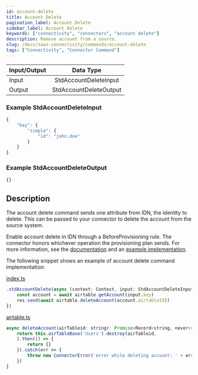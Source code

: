 ```yaml
---
id: account-delete
title: Account Delete
pagination_label: Account Delete
sidebar_label: Account Delete
keywords: ["connectivity", "connectors", "account delete"]
description: Remove account from a source.
slug: /docs/saas-connectivity/commands/account-delete
tags: ["Connectivity", "Connector Command"]
---
```


| Input/Output |  Data Type                  |
|:-------------|:---------------------------:|
| Input        | StdAccountDeleteInput       |
| Output       | StdAccountDeleteOutput      |

### Example StdAccountDeleteInput

```javascript
{
    "key": {
        "simple": {
            "id": "john.doe"
        }
    }
}
```

### Example StdAccountDeleteOutput

```javascript
{}
```

## Description

The account delete command sends one attribute from IDN, the identity to delete. This can be passed to your connector to delete the account from the source system.

Enable account delete in IDN through a BeforeProvisioning rule. The connector honors whichever operation the provisioning plan sends. For more information, see the [documentation](https://community.sailpoint.com/t5/IdentityNow-Articles/IdentityNow-Rule-Guide/ta-p/76665) and an [example implementation](https://community.sailpoint.com/t5/IdentityNow-Wiki/IdentityNow-Rule-Guide-Before-Provisioning-Rule/ta-p/77415).

The following snippet shows an example of account delete command implementation:

[index.ts](https://github.com/sailpoint-oss/airtable-example-connector/blob/main/src/index.ts)

```javascript
.stdAccountDelete(async (context: Context, input: StdAccountDeleteInput, res: Response<StdAccountDeleteOutput>) => {
    const account = await airtable.getAccount(input.key)
    res.send(await airtable.deleteAccount(account.airtableId))
})
```

[airtable.ts](https://github.com/sailpoint-oss/airtable-example-connector/blob/main/src/airtable.ts)

```javascript
async deleteAccount(airTableid: string): Promise<Record<string, never>> {
    return this.airTableBase('Users').destroy(airTableid,
    ).then(() => {
        return {}
    }).catch(err => {
        throw new ConnectorError('error while deleting account: ' + err)
    })
}
```
